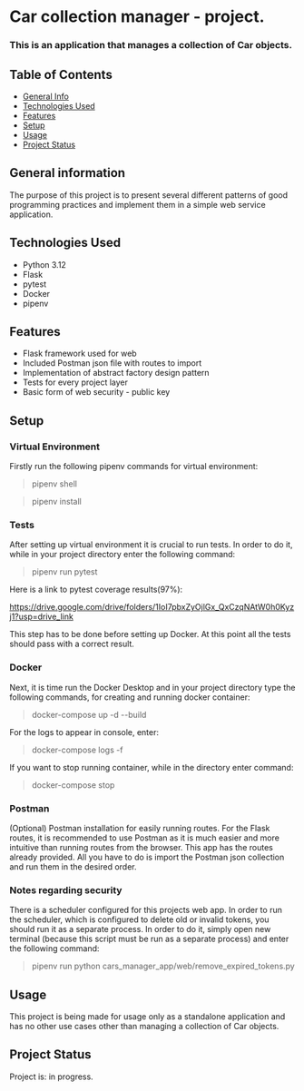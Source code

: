# Car collection manager - project.
### This is an application that manages a collection of Car objects.


## Table of Contents
* [General Info](#general-information)
* [Technologies Used](#technologies-used)
* [Features](#features)
* [Setup](#setup)
* [Usage](#usage)
* [Project Status](#project-status)


## General information
The purpose of this project is to present several
different patterns of good programming practices and
implement them in a simple web service application.

## Technologies Used
- Python 3.12
- Flask
- pytest
- Docker
- pipenv

## Features
- Flask framework used for web
- Included Postman json file with routes to import
- Implementation of abstract factory design pattern
- Tests for every project layer
- Basic form of web security - public key

## Setup
### Virtual Environment

Firstly run the following pipenv commands for virtual environment:

> pipenv shell

> pipenv install

### Tests
After setting up virtual environment it is crucial to run tests.
In order to do it, while in your project directory enter
the following command:
> pipenv run pytest

Here is a link to pytest coverage results(97%):

https://drive.google.com/drive/folders/1IoI7pbxZyOjlGx_QxCzqNAtW0h0Kyzj1?usp=drive_link

This step has to be done before setting up Docker. At this point 
all the tests should pass with a correct result.

### Docker
Next, it is time run the Docker Desktop and in your project directory 
type the following commands, for creating and running docker container:

> docker-compose up -d --build

For the logs to appear in console, enter:

> docker-compose logs -f

If you want to stop running container, while in the directory
enter command:

> docker-compose stop

### Postman
(Optional) Postman installation for easily running routes.
For the Flask routes, it is recommended to use Postman as it is much
easier and more intuitive than running routes from the browser.
This app has the routes already provided. All you have to do is import
the Postman json collection and run them in the desired order.

### Notes regarding security
There is a scheduler configured for this projects web app.
In order to run the scheduler, which is configured to delete
old or invalid tokens, you should run it as a separate process.
In order to do it, simply open new terminal (because this script 
must be run as a separate process) and enter the following command:

> pipenv run python cars_manager_app/web/remove_expired_tokens.py


## Usage
This project is being made for usage only as a standalone application 
and has no other use cases other than managing a collection of
Car objects.


## Project Status
Project is: in progress.

